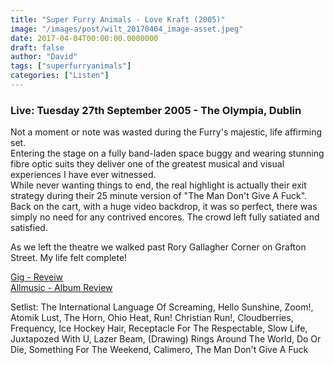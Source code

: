 ```yaml
---
title: "Super Furry Animals - Love Kraft (2005)"
image: "/images/post/wilt_20170404_image-asset.jpeg"
date: 2017-04-04T00:00:00.0000000
draft: false
author: "David"
tags: ["superfurryanimals"]
categories: ["Listen"]
---
```

### **Live: Tuesday 27th September 2005 - The Olympia, Dublin**

 Not a moment or note was wasted during the Furry's majestic, life affirming set.   
Entering the stage on a fully band-laden space buggy and wearing stunning fibre optic suits they deliver one of the greatest musical and visual experiences I have ever witnessed.  
While never wanting things to end, the real highlight is actually their exit strategy during their 25 minute version of "The Man Don't Give A Fuck". Back on the cart, with a huge video backdrop, it was so perfect, there was simply no need for any contrived encores. The crowd left fully satiated and satisfied.

 As we left the theatre we walked past Rory Gallagher Corner on Grafton Street. My life felt complete!

 [Gig - Reveiw](http://www.hotpress.com/Super-Furry-Animals/music/reviews/live/SFA-at-The-Olympia-Dublin/2829900.html)  
[Allmusic - Album Review](http://www.allmusic.com/album/love-kraft-mw0000397224)

 Setlist: The International Language Of Screaming, Hello Sunshine, Zoom!, Atomik Lust, The Horn, Ohio Heat, Run! Christian Run!, Cloudberries, Frequency, Ice Hockey Hair, Receptacle For The Respectable, Slow Life, Juxtapozed With U, Lazer Beam, (Drawing) Rings Around The World, Do Or Die, Something For The Weekend, Calimero, The Man Don't Give A Fuck